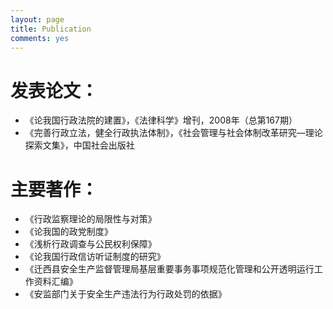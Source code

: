 ```yaml
---
layout: page
title: Publication
comments: yes
---
```


# 发表论文：

- 《论我国行政法院的建置》，《法律科学》增刊，2008年（总第167期）
- 《完善行政立法，健全行政执法体制》，《社会管理与社会体制改革研究—理论探索文集》，中国社会出版社

# 主要著作：

- 《行政监察理论的局限性与对策》
- 《论我国的政党制度》
- 《浅析行政调查与公民权利保障》
- 《论我国行政信访听证制度的研究》
-  《迁西县安全生产监督管理局基层重要事务事项规范化管理和公开透明运行工作资料汇编》
- 《安监部门关于安全生产违法行为行政处罚的依据》

